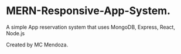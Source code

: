 # MERN-Responsive-App-System.

A simple App reservation system that uses MongoDB, Express, React, Node.js

Created by MC Mendoza.
